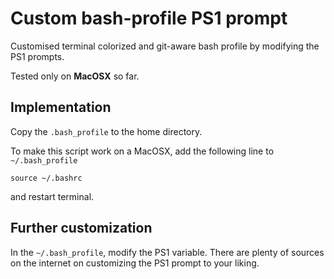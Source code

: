# Custom bash-profile PS1 prompt
Customised terminal colorized and git-aware bash profile by modifying the PS1 prompts.

Tested only on **MacOSX** so far.

## Implementation
Copy the `.bash_profile` to the home directory.

To make this script work on a MacOSX, add the following line to `~/.bash_profile`
```
source ~/.bashrc
```
and restart terminal.

## Further customization
In the `~/.bash_profile`, modify the PS1 variable. There are plenty of sources on the internet on customizing the PS1 prompt to your liking.
